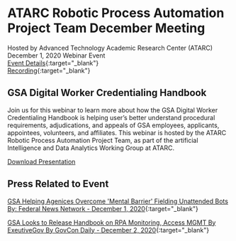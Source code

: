 # ATARC Robotic Process Automation Project Team	December Meeting
Hosted by Advanced Technology Academic Research Center (ATARC) 
December 1, 2020
Webinar Event  
[Event Details](https://www.eventbrite.com/e/webinar-gsa-digital-worker-credentialing-handbook-tickets-131421714887){:target="_blank"}  
[Recording](https://www.youtube.com/watch?v=1fGkLHmnTLs&feature=youtu.be){:target="_blank"}

## GSA Digital Worker Credentialing Handbook
Join us for this webinar to learn more about how the GSA Digital Worker Credentialing Handbook is helping user’s better understand procedural requirements, adjudications, and appeals of GSA employees, applicants, appointees, volunteers, and affiliates. This webinar is hosted by the ATARC Robotic Process Automation Project Team, as part of the artificial Intelligence and Data Analytics Working Group at ATARC.

[Download Presentation](2012-GSADWPlaybook.pdf)

## Press Related to Event

[GSA Helping Agenices Overcome 'Mental Barrier' Fielding Unattended Bots By: Federal News Network - December 1, 2020](https://federalnewsnetwork.com/artificial-intelligence/2020/12/gsa-helping-agencies-overcome-mental-barrier-fielding-unattended-bots/){:target="_blank"}

[GSA Looks to Release Handbook on RPA Monitoring, Access MGMT By ExeutiveGov By GovCon Daily - December 2, 2020](https://www.executivegov.com/2020/12/gsa-looks-to-release-handbook-on-rpa-monitoring-access-mgmt/){:target="_blank"}
